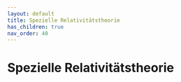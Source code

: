 ```yaml
---
layout: default
title: Spezielle Relativitätstheorie
has_children: true
nav_order: 40
---
```


# Spezielle Relativitätstheorie
